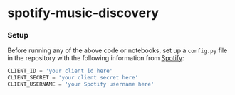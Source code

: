 # spotify-music-discovery

### Setup
Before running any of the above code or notebooks, set up a `config.py` file in the repository 
with the following information from [Spotify](https://developer.spotify.com/documentation/general/guides/app-settings/#register-your-app):

```python
CLIENT_ID = 'your client id here'
CLIENT_SECRET = 'your client secret here'
CLIENT_USERNAME = 'your Spotify username here'
```
